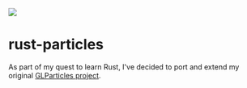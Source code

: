 [![](https://github.com/AlexEne/rust-particles/workflows/Build/badge.svg)](https://github.com/AlexEne/rust-particles/actions)

# rust-particles

As part of my quest to learn Rust, I've decided to port and extend my original [GLParticles project](https://github.com/AlexEne/GL_Particles).
